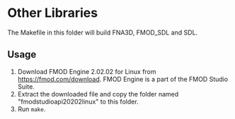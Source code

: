 # Other Libraries

The Makefile in this folder will build FNA3D, FMOD_SDL and SDL.

## Usage

1. Download FMOD Engine 2.02.02 for Linux from https://fmod.com/download. FMOD Engine is a part of the FMOD Studio Suite.
2. Extract the downloaded file and copy the folder named "fmodstudioapi20202linux" to this folder.
3. Run `make`.